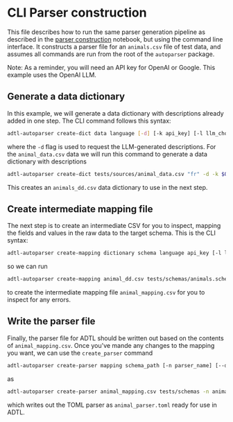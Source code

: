 # CLI Parser construction

This file describes how to run the same parser generation pipeline as described in the
[parser construction](example) notebook, but using the command line interface. It
constructs a parser file for an `animals.csv` file of test data, and assumes all commands
are run from the root of the `autoparser` package.

Note: As a reminder, you will need an API key for OpenAI or Google. This example uses the OpenAI LLM.

## Generate a data dictionary
In this example, we will generate a data dictionary with descriptions already added in one step. The CLI command follows this syntax:


```bash
adtl-autoparser create-dict data language [-d] [-k api_key] [-l llm_choice] [-c config_file] [-o output_name]
```
where the `-d` flag is used to request the LLM-generated descriptions. For the
`animal_data.csv` data we will run this command to generate a data dictionary
with descriptions

```bash
adtl-autoparser create-dict tests/sources/animal_data.csv "fr" -d -k $OPENAI_API_KEY -c tests/test_config.toml -o "animal_dd"
```
This creates an `animals_dd.csv` data dictionary to use in the next step.

## Create intermediate mapping file
The next step is to create an intermediate CSV for you to inspect, mapping the fields and values in the raw data to the target schema. This is the CLI syntax:

```bash
adtl-autoparser create-mapping dictionary schema language api_key [-l llm_choice] [-c config_file] [-o output_name]
```
so we can run
```bash
adtl-autoparser create-mapping animal_dd.csv tests/schemas/animals.schema.json "fr" $OPENAI_API_KEY -c tests/test_config.toml -o animal_mapping
```
to create the intermediate mapping file `animal_mapping.csv` for you to inspect for any errors.

## Write the parser file
Finally, the parser file for ADTL should be written out based on the contents of `animal_mapping.csv`. Once you've mande any changes to the mapping you want, we can use the `create_parser` command

```bash
adtl-autoparser create-parser mapping schema_path [-n parser_name] [--description parser_description] [-c config_file]
```
as
```bash
adtl-autoparser create-parser animal_mapping.csv tests/schemas -n animal_parser -c tests/test_config.toml
```
which writes out the TOML parser as `animal_parser.toml` ready for use in ADTL.
